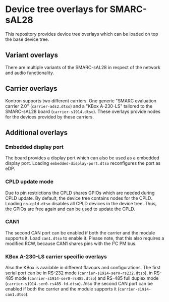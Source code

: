 # Device tree overlays for SMARC-sAL28

This repository provides device tree overlays which can be loaded on top
the base device tree.

## Variant overlays

There are multiple variants of the SMARC-sAL28 in respect of the network
and audio functionality.

## Carrier overlays

Kontron supports two different carriers. One generic "SMARC evaluation
carrier 2.0" (`carrier-ads2.dtso`) and a "KBox A-230-LS" tailored to the
SMARC-sAL28 board (`carrier-s1914.dtso`). These overlays provide nodes for
the devices provided by these carriers.

## Additional overlays

### Embedded display port

The board provides a display port which can also be used as a embedded
display port. Loading `embedded-display-port.dtso` reconfigures the port as
eDP.

### CPLD update mode

Due to pin restrictions the CPLD shares GPIOs which are needed during CPLD
update. By default, the device tree contains nodes for the CPLD. Loading
`no-cpld.dtso` disables all CPLD devices in the device tree. Thus, the
GPIOs are free again and can be used to update the CPLD.

### CAN1

The second CAN port can be enabled if both the carrier and the module
supports it. Load `can1.dtso` to enable it. Please note, that this also
requires a modified RCW, because CAN1 shares pins with the I²C PM bus.

### KBox A-230-LS carrier specific overlays

Also the KBox is available in different flavours and configurations.  The
first serial port can be in RS-232 mode (`carrier-s1914-ser0-rs232.dtso`),
in RS-485 mode (`carrier-s1914-ser0-rs485.dtso`) and RS-485 full duplex
mode (`carrier-s1914-ser0-rs485-fd.dtso`). Also the second CAN port can be
enabled if both the carrier and the module supports it
(`carrier-s1914-can1.dtso`).

